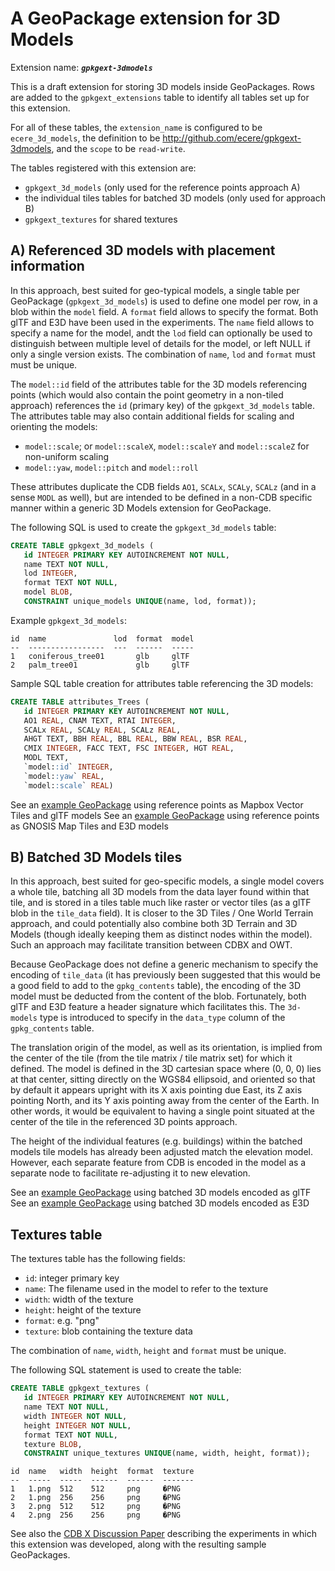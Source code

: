 # A GeoPackage extension for 3D Models

Extension name: ***`gpkgext-3dmodels`***

This is a draft extension for storing 3D models inside GeoPackages.
Rows are added to the `gpkgext_extensions` table to identify all tables set up for this extension.

For all of these tables, the `extension_name` is configured to be `ecere_3d_models`, the definition to be http://github.com/ecere/gpkgext-3dmodels, and the `scope` to be `read-write`.

The tables registered with this extension are:

- `gpkgext_3d_models` (only used for the reference points approach A)
- the individual tiles tables for batched 3D models (only used for approach B)
- `gpkgext_textures` for shared textures

## A) Referenced 3D models with placement information

In this approach, best suited for geo-typical models, a single table per GeoPackage (`gpkgext_3d_models`) is used to define one model per row, in a blob within the `model` field.
A `format` field allows to specify the format. Both glTF and E3D have been used in the experiments.
The `name` field allows to specify a name for the model, andt the `lod` field can optionally be used to distinguish between multiple level of details for the model, or left NULL if only a single version exists. The combination of `name`, `lod` and `format` must must be unique.

The `model::id` field of the attributes table for the 3D models referencing points (which would also contain the point geometry in a non-tiled approach) references the `id` (primary key) of the `gpkgext_3d_models` table.
The attributes table may also contain additional fields for scaling and orienting the models:

- `model::scale`; or `model::scaleX`, `model::scaleY` and `model::scaleZ` for non-uniform scaling
- `model::yaw`, `model::pitch` and `model::roll`

These attributes duplicate the CDB fields `AO1`, `SCALx`, `SCALy`, `SCALz` (and in a sense `MODL` as well), but are intended to be defined in a non-CDB specific manner within a generic 3D Models extension for GeoPackage.

The following SQL is used to create the `gpkgext_3d_models` table:

```sql
CREATE TABLE gpkgext_3d_models (
   id INTEGER PRIMARY KEY AUTOINCREMENT NOT NULL,
   name TEXT NOT NULL,
   lod INTEGER,
   format TEXT NOT NULL,
   model BLOB,
   CONSTRAINT unique_models UNIQUE(name, lod, format));
```

Example `gpkgext_3d_models`:

```
id  name               lod  format  model
--  -----------------  ---  ------  -----
1   coniferous_tree01       glb     glTF
2   palm_tree01             glb     glTF
```

Sample SQL table creation for attributes table referencing the 3D models:

```sql
CREATE TABLE attributes_Trees (
   id INTEGER PRIMARY KEY AUTOINCREMENT NOT NULL,
   AO1 REAL, CNAM TEXT, RTAI INTEGER,
   SCALx REAL, SCALy REAL, SCALz REAL,
   AHGT TEXT, BBH REAL, BBL REAL, BBW REAL, BSR REAL,
   CMIX INTEGER, FACC TEXT, FSC INTEGER, HGT REAL,
   MODL TEXT,
   `model::id` INTEGER,
   `model::yaw` REAL,
   `model::scale` REAL)
```

See an [example GeoPackage](https://portal.ogc.org/files/?artifact_id=95351) using reference points as Mapbox Vector Tiles and glTF models
See an [example GeoPackage](https://portal.ogc.org/files/?artifact_id=95340) using reference points as GNOSIS Map Tiles and E3D models

## B) Batched 3D Models tiles

In this approach, best suited for geo-specific models, a single model covers a whole tile, batching all 3D models from the data layer found within that tile, and is stored in a tiles table much like raster or vector tiles (as a glTF blob in the `tile_data` field).
It is closer to the 3D Tiles / One World Terrain approach, and could potentially also combine both 3D Terrain and 3D Models (though ideally keeping them as distinct nodes within the model). Such an approach may facilitate transition between CDBX and OWT.

Because GeoPackage does not define a generic mechanism to specify the encoding of `tile_data` (it has previously been suggested that this would be a good field to add to the `gpkg_contents` table), the encoding of the 3D model must be deducted from the content of the blob. Fortunately, both glTF and E3D feature a header signature which facilitates this. The `3d-models` type is introduced to specify in the `data_type` column of the `gpkg_contents` table.

The translation origin of the model, as well as its orientation, is implied from the center of the tile (from the tile matrix / tile matrix set) for which it defined. The model is defined in the 3D cartesian space where (0, 0, 0) lies at that center, sitting directly on the WGS84 ellipsoid, and oriented so that by default it appears upright with its X axis pointing due East, its Z axis pointing North, and its Y axis pointing away from the center of the Earth. In other words, it would be equivalent to having a single point situated at the center of the tile in the referenced 3D points approach.

The height of the individual features (e.g. buildings) within the batched models tile models has already been adjusted match the elevation model. However, each separate feature from CDB is encoded in the model as a separate node to facilitate re-adjusting it to new elevation.

See an [example GeoPackage](https://portal.ogc.org/files/?artifact_id=95337) using batched 3D models encoded as glTF
See an [example GeoPackage](https://portal.ogc.org/files/?artifact_id=95334) using batched 3D models encoded as E3D

## Textures table

The textures table has the following fields:

- `id`: integer primary key
- `name`: The filename used in the model to refer to the texture
- `width`: width of the texture
- `height`: height of the texture
- `format`: e.g. "png"
- `texture`: blob containing the texture data

The combination of `name`, `width`, `height` and `format` must be unique.

The following SQL statement is used to create the table:

```sql
CREATE TABLE gpkgext_textures (
   id INTEGER PRIMARY KEY AUTOINCREMENT NOT NULL,
   name TEXT NOT NULL,
   width INTEGER NOT NULL,
   height INTEGER NOT NULL,
   format TEXT NOT NULL,
   texture BLOB,
   CONSTRAINT unique_textures UNIQUE(name, width, height, format));
```

```
id  name   width  height  format  texture
--  -----  -----  ------  ------  -------
1   1.png  512    512     png     �PNG
2   1.png  256    256     png     �PNG
3   2.png  512    512     png     �PNG
4   2.png  256    256     png     �PNG
```

See also the [CDB X Discussion Paper](https://github.com/jerstlouis/cdb2-eng-report/blob/ecereExperiments/11-tiling-coverages.adoc#tiled-3d-models) describing the experiments in which this extension was developed, along with the resulting sample GeoPackages.
